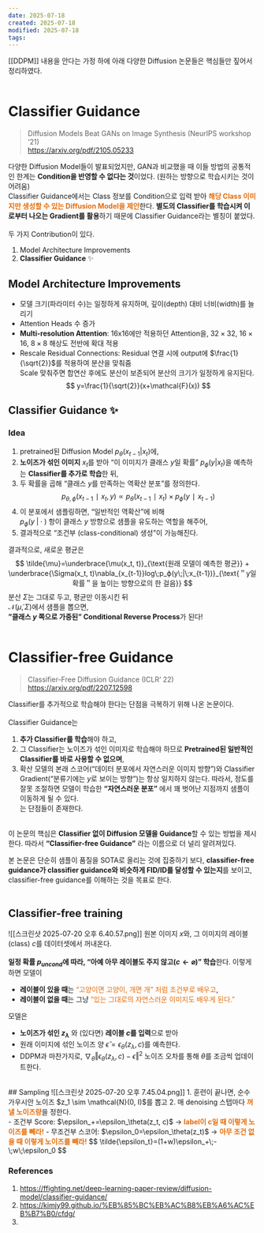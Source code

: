 ```yaml
---
date: 2025-07-18
created: 2025-07-18
modified: 2025-07-18
tags:
---
```

[[DDPM]] 내용을 안다는 가정 하에 아래 다양한 Diffusion 논문들은 핵심들만 짚어서 정리하였다. <br><br>
# Classifier Guidance 
> Diffusion Models Beat GANs on Image Synthesis (NeurIPS workshop ‘21)<br>https://arxiv.org/pdf/2105.05233

다양한 Diffusion Model들이 발표되었지만, GAN과 비교했을 때 이들 방법의 공통적인 한계는 **Condition을 반영할 수 없다는 것**이었다. (원하는 방향으로 학습시키는 것이 어려움)<br>Classifier Guidance에서는 Class 정보를 Condition으로 입력 받아 <b><font color="#e36c09">해당 Class 이미지만 생성할 수 있는 Diffusion Model을 제안</font></b>한다. **별도의 Classifier를 학습시켜 이로부터 나오는 Gradient를 활용**하기 때문에 Classifier Guidance라는 별칭이 붙었다. <br><br>두 가지 Contribution이 있다. 
1. Model Architecture Improvements
2. **Classifier Guidance** ✨

## Model Architecture Improvements
- 모델 크기(파라미터 수)는 일정하게 유지하며, 깊이(depth) 대비 너비(width)를 늘리기
- Attention Heads 수 증가
- **Multi-resolution Attention**: 16x16에만 적용하던 Attention을, $32\times32$, $16\times16$, $8\times8$ 해상도 전반에 확대 적용
- Rescale Residual Connections: Residual 연결 시에 output에 $\frac{1}{\sqrt{2}}$를 적용하여 분산을 맞춰줌<br>Scale 맞춰주면 합연산 후에도 분산이 보존되어 분산의 크기가 일정하게 유지된다. 
$$
y=\frac{1}{\sqrt{2}}(x+\mathcal{F}(x))
$$
## Classifier Guidance ✨
### Idea
1. pretrained된 Diffusion Model $p_\theta(x_{t-1}|x_t)$에, 
2. **노이즈가 섞인 이미지** $x_t$를 받아 “이 이미지가 클래스 $y$일 확률” $p_ϕ​(y|x_t)$을 예측하는 **Classifier를 추가로 학습**한 뒤, 
3. 두 확률을 곱해 “클래스 $y$를 만족하는 역확산 분포”를 정의한다. 
$$
p_{θ,ϕ}​(x_{t−1}​∣x_t​,y)∝p_θ​(x_{t−1}​∣x_t​)×p_ϕ​(y∣x_{t−1}​)
$$
4. 이 분포에서 샘플링하면, “일반적인 역확산”에 비해<br>$p_ϕ​(y\;|\;\cdot\;)$ 항이 클래스 $y$ 방향으로 샘플을 유도하는 역할을 해주어, 
5. 결과적으로 “조건부 (class-conditional) 생성”이 가능해진다. 

결과적으로, 새로운 평균은
$$
\tilde{\mu}=\underbrace{\mu(x_t, t)}_{\text{원래 모델이 예측한 평균}} + \underbrace{\Sigma(x_t, t)\nabla_{x_{t-1}}log\;p_ϕ​(y\;|\;x_{t-1})}_{\text{＂y일 확률＂을 높이는 방향으로의 한 걸음}}
$$
분산 $\Sigma$는 그대로 두고, 평균만 이동시킨 뒤<br>$\mathcal{N}(\tilde{\mu}, \Sigma)$에서 샘플을 뽑으면, <br>**”클래스 $y$ 쪽으로 가중된” Conditional Reverse Process**가 된다!<br><br>


# Classifier-free Guidance
> Classifier-Free Diffusion Guidance (ICLR’ 22)<br>https://arxiv.org/pdf/2207.12598

Classifier를 추가적으로 학습해야 한다는 단점을 극복하기 위해 나온 논문이다. <br><br>Classifier Guidance는 
1. **추가 Classifier를 학습**해야 하고, 
2. 그 Classifier는 노이즈가 섞인 이미지로 학습해야 하므로 **Pretrained된 일반적인 Classifier를 바로 사용할 수 없으며**, 
3. 확산 모델의 본래 스코어(“데이터 분포에서 자연스러운 이미지 방향”)와 Classifier Gradient(“분류기에는 $y$로 보이는 방향”)는 항상 일치하지 않는다. 따라서, 정도를 잘못 조절하면 모델이 학습한 **“자연스러운 분포”** 에서 꽤 벗어난 지점까지 샘플이 이동하게 될 수 있다. <br>
는 단점들이 존재한다. 

<br>이 논문의 핵심은 **Classifier 없이 Diffusion 모델을 Guidance**할 수 있는 방법을 제시한다. 따라서 **“Classifier-free Guidance”** 라는 이름으로 더 널리 알려져있다. 

본 논문은 단순히 샘플이 품질을 SOTA로 올리는 것에 집중하기 보다, **classifier-free guidance가 classifier guidance와 비슷하게 FID/ID를 달성할 수 있는지**를 보이고, classifier-free guidance를 이해하는 것을 목표로 한다. <br><br>

## Classifier-free training
![[스크린샷 2025-07-20 오후 6.40.57.png]]
원본 이미지 $x$와, 그 이미지의 레이블(class) $c$를 데이터셋에서 꺼내온다. <br><br>
**일정 확률 $p_{uncond}$에 따라, “아예 아무 레이블도 주지 않고($c\leftarrow \varnothing$)” 학습**한다. 이렇게 하면 모델이
- **레이블이 있을 때**는 <font color="#e36c09">“고양이면 고양이, 개면 개” 처럼 조건부로 배우고</font>, 
- **레이블이 없을 때**는 그냥 <font color="#e36c09">“있는 그대로의 자연스러운 이미지도 배우게 된다.”</font>


모델은 
- **노이즈가 섞인 $z_\lambda$** 와 (있다면) **레이블 $c$를 입력**으로 받아 
- 원래 이미지에 섞인 노이즈 양 $\hat{\epsilon}=ϵ_θ​(z_λ​,c)$를 예측한다. 
- DDPM과 마찬가지로, $∇_θ ‖ \epsilon_θ(z_λ, c) − \epsilon‖^2$ 노이즈 오차를 통해 $\theta$를 조금씩 업데이트한다. 
<br>
## Sampling
![[스크린샷 2025-07-20 오후 7.45.04.png]]
1. 훈련이 끝나면, 순수 가우시안 노이즈 $z_1 \sim \mathcal{N}(0, I)$를 뽑고
2. 매 denoising 스텝마다 <b><font color="#e36c09">꺼낼 노이즈량</font></b>을 정한다. <br>
   - 조건부 Score: $\epsilon_+=\epsilon_\theta(z_t, c)$ → <b><font color="#e36c09">label이 c일 때 이렇게 노이즈를 빼라!</font></b>
   - 무조건부 스코어: $\epsilon_0=\epsilon_\theta(z_t)$ → <b><font color="#e36c09">아무 조건 없을 때 이렇게 노이즈를 빼라!</font></b>
$$
\tilde{\epsilon_t}=(1+w)\epsilon_+\;-\;w\;\epsilon_0
$$










### References 
1. https://ffighting.net/deep-learning-paper-review/diffusion-model/classifier-guidance/
2. https://kimjy99.github.io/%EB%85%BC%EB%AC%B8%EB%A6%AC%EB%B7%B0/cfdg/
3. 